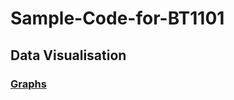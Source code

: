 # Sample-Code-for-BT1101
## Data Visualisation
### [Graphs](https://github.com/WANG-JIAYIs/Sample-Code-for-BT1101/blob/0772fb3c9b07a63202a8281dbc27d9b804ed6148/Data-Visualisation)
